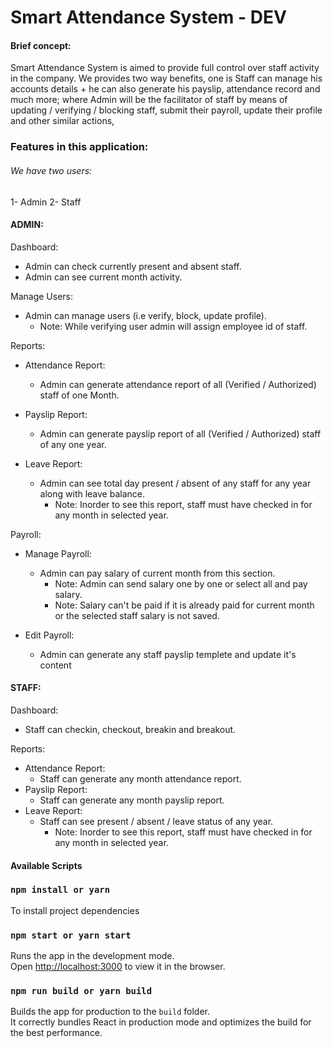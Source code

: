 # Smart Attendance System - DEV

#### Brief concept:

Smart Attendance System is aimed to provide full control over staff activity in the company.
We provides two way benefits, one is Staff can manage his accounts details + he can also generate his payslip, attendance record and much more; where Admin will be the facilitator of staff by means of updating / verifying / blocking staff, submit their payroll, update their profile and other similar actions,

### Features in this application:

###### We have two users:

1- Admin
2- Staff

#### ADMIN:

Dashboard:

- Admin can check currently present and absent staff.
- Admin can see current month activity.

Manage Users:

- Admin can manage users (i.e verify, block, update profile).
  - Note: While verifying user admin will assign employee id of staff.

Reports:

- Attendance Report:

  - Admin can generate attendance report of all (Verified / Authorized) staff of one Month.

- Payslip Report:

  - Admin can generate payslip report of all (Verified / Authorized) staff of any one year.

- Leave Report:
  - Admin can see total day present / absent of any staff for any year along with leave balance.
    - Note: Inorder to see this report, staff must have checked in for any month in selected year.

Payroll:

- Manage Payroll:

  - Admin can pay salary of current month from this section.
    - Note: Admin can send salary one by one or select all and pay salary.
    - Note: Salary can't be paid if it is already paid for current month or the selected staff salary is not saved.

- Edit Payroll:
  - Admin can generate any staff payslip templete and update it's content

#### STAFF:

Dashboard:

- Staff can checkin, checkout, breakin and breakout.

Reports:

- Attendance Report:
  - Staff can generate any month attendance report.
- Payslip Report:
  - Staff can generate any month payslip report.
- Leave Report:
  - Staff can see present / absent / leave status of any year.
    - Note: Inorder to see this report, staff must have checked in for any month in selected year.

#### Available Scripts

### `npm install or yarn`

To install project dependencies

### `npm start or yarn start`

Runs the app in the development mode.\
Open [http://localhost:3000](http://localhost:3000) to view it in the browser.

### `npm run build or yarn build`

Builds the app for production to the `build` folder.\
It correctly bundles React in production mode and optimizes the build for the best performance.
